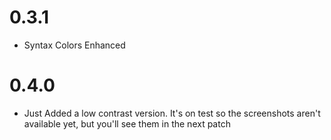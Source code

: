 # 0.3.1

-   Syntax Colors Enhanced

# 0.4.0

-   Just Added a low contrast version. It's on test so the screenshots aren't available yet, but you'll see them in the next patch
